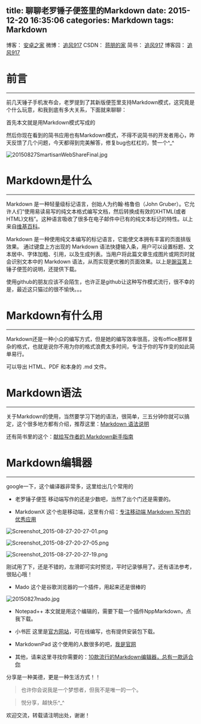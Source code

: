 title: 聊聊老罗锤子便签里的Markdown
date: 2015-12-20 16:35:06
categories: Markdown
tags: Markdown
---

博客：	[安卓之家](http://jp1017.gitcafe.io/)
微博：	[追风917](http://weibo.com/1321395433/profile?topnav=1&wvr=6)
CSDN：	[蒋朋的家](http://blog.csdn.net/u010331406)
简书：	[追风917](http://www.jianshu.com/users/8cb49b5ad78b/latest_articles)
博客园：	[追风917](http://www.cnblogs.com/jp1017/)

# 前言
---
前几天锤子手机发布会，老罗提到了其新版便签里支持Markdown模式，这究竟是个什么玩意，和我到底有多大关系，下面就来聊聊：

首先本文就是用Markdown模式写成的

然后你现在看到的简书应用也有Markdown模式，不得不说简书的开发者用心，昨天反馈了几个问题，今天都得到完美解答，修复bug也杠杠的，赞一个^_^

<!--more-->

![20150827SmartisanWebShareFinal.jpg](http://upload-images.jianshu.io/upload_images/746997-00aca97f3736f8d0.jpg?imageMogr2/auto-orient/strip%7CimageView2/2/w/1240)

# Markdown是什么
---
Markdown 是一种轻量级标记语言，创始人为约翰·格鲁伯（John Gruber）。它允许人们“使用易读易写的纯文本格式编写文档，然后转换成有效的XHTML(或者HTML)文档”。这种语言吸收了很多在电子邮件中已有的纯文本标记的特性。以上来自[维基百科](https://zh.wikipedia.org/wiki/Markdown)。

Markdown 是一种使用纯文本编写的标记语言，它能使文本拥有丰富的页面排版效果。
通过键盘上方出现的 Markdown 语法快捷输入条，用户可以设置标题、文本居中、字体加粗、引用，以及生成列表。当用户将此篇文章生成图片或网页时就会识别文本中的 Markdown 语法，从而实现更优雅的页面效果。以上是[豌豆荚](http://www.wandoujia.com/campaign/applaunch?pn=com.smartisan.notes&utm_source=channel&utm_medium=promotion&utm_campaign=applaunch-com.smartisan.notes)上锤子便签的说明，还提供下载。

使用github的朋友应该不会陌生，也许正是github让这种写作模式流行，很不幸的是，最近这只猫过的很不愉快。。。

# Markdown有什么用
---
Markdown还是一种小众的编写方式，但是她的编写效率很高，没有office那样复杂的格式，也就是说你不用为你的格式浪费太多时间，专注于你的写作变的如此简单易行。

可以导出 HTML、PDF 和本身的 .md 文件。

# Markdown语法
---

关于Markdown的使用，当然要学习下她的语法，很简单，三五分钟你就可以搞定，这个很多地方都有介绍，推荐这里：[Markdown 语法说明](http://www.appinn.com/markdown/)

还有简书里的这个：[献给写作者的 Markdown新手指南](http://www.jianshu.com/p/q81RER)

# Markdown编辑器
---

google一下，这个编译器非常多，这里给出几个常用的

+ 老罗锤子便签
移动端写作的还是少数吧，当然了出个门还是需要的。

+ MarkdownX
这个也是移动端，这里有介绍：[专注移动端 Markdown 写作的优秀应用](http://sspai.com/30800)

![Screenshot_2015-08-27-20-27-01.png](http://upload-images.jianshu.io/upload_images/746997-f923929a020c3995.png?imageMogr2/auto-orient/strip%7CimageView2/2/w/1240)

![Screenshot_2015-08-27-20-27-05.png](http://upload-images.jianshu.io/upload_images/746997-70d96e920deb2a4a.png?imageMogr2/auto-orient/strip%7CimageView2/2/w/1240)

![Screenshot_2015-08-27-20-27-19.png](http://upload-images.jianshu.io/upload_images/746997-9d1b328c68b2ee94.png?imageMogr2/auto-orient/strip%7CimageView2/2/w/1240)

刚试用了下，还是不错的，左滑即可实时预览，平时记录够用了。还有语法参考，很贴心哦！

+ Mado 这个是谷歌浏览器的一个插件，用起来还是很棒的

![20150827mado.jpg](http://upload-images.jianshu.io/upload_images/746997-93a951f6e2350ecd.jpg?imageMogr2/auto-orient/strip%7CimageView2/2/w/1240)

+ Notepad++ 本文就是用这个编辑的，需要下载一个插件NppMarkdown，点我下载。

+ 小书匠 这里是[官方网站](http://markdown.xiaoshujiang.com/)，可在线编写，也有提供安装包下载。

+ MarkdownPad 这个使用的人数很多的吧，[我是官网](http://markdownpad.com/)

* 其他，请来这里寻找你需要的：[10款流行的Markdown编辑器，总有一款适合你](http://code.csdn.net/news/2819623)

分享是一种美德，更是一种生活方式！！

>也许你会说我是一个梦想者，但我不是唯一的一个。

>悦分享，越快乐^_^

欢迎交流，转载请注明出处，谢谢！